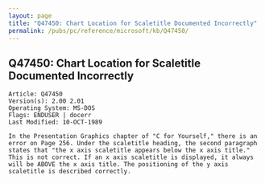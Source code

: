 ```yaml
---
layout: page
title: "Q47450: Chart Location for Scaletitle Documented Incorrectly"
permalink: /pubs/pc/reference/microsoft/kb/Q47450/
---
```


## Q47450: Chart Location for Scaletitle Documented Incorrectly

	Article: Q47450
	Version(s): 2.00 2.01
	Operating System: MS-DOS
	Flags: ENDUSER | docerr
	Last Modified: 10-OCT-1989
	
	In the Presentation Graphics chapter of "C for Yourself," there is an
	error on Page 256. Under the scaletitle heading, the second paragraph
	states that "the x axis scaletitle appears below the x axis title."
	This is not correct. If an x axis scaletitle is displayed, it always
	will be ABOVE the x axis title. The positioning of the y axis
	scaletitle is described correctly.
